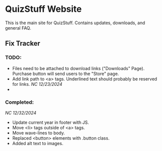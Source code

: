 # QuizStuff Website

This is the main site for QuizStuff. Contains updates, downloads, and general FAQ.

## Fix Tracker

### TODO:

- Files need to be attached to download links ("Downloads" Page). Purchase button will send users to the "Store" page.
- Add link path to \<a\> tags. Underlined text should probably be reserved for links. _NC 12/23/2024_
-

### Completed:

_NC 12/32/2024_

- Update current year in footer with JS.
- Move \<li\> tags outside of \<a\> tags.
- Move wave-lines to body.
- Replaced \<button\> elements with .button class.
- Added alt text to images.
